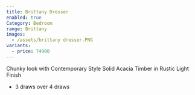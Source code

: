 ```yaml
---
title: Brittany Dresser
enabled: true
Category: Bedroom
range: Brittany
images:
  - /assets/brittany dresser.PNG
variants:
  - price: 74900
---
```

Chunky look with Contemporary Style
Solid Acacia Timber in Rustic Light Finish
* 3 draws over 4 draws